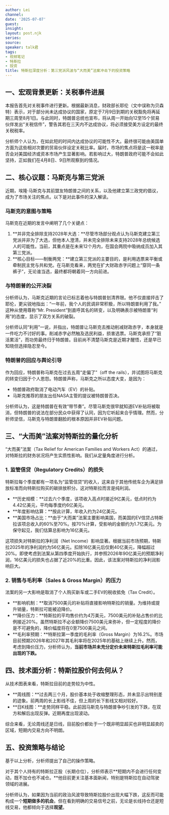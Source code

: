 ```yaml
---
author: Lei
channel: 
date: '2025-07-07'
guest: 
insight: 
layout: post.njk
series:
source: 
speaker: talk君
tags:
- 视频笔记
- 特斯拉
- 投资
title: 特斯拉深度分析：第三党派风波与“大而美”法案冲击下的投资策略
---
```


## 一、宏观背景更新：关税事件进展

本报告首先对关税事件进行更新。根据最新消息，财政部长耶伦（文中误称为贝森特）表示，对于部分尚未达成协议的国家，原定于7月9日到期的关税豁免将再延期三周至8月1日。与此同时，特朗普总统也宣布，将从周一开始向12至15个贸易伙伴发出“关税信件”，警告其若在三天内不达成协议，将必须接受美方设定的最终关税税率。

分析师个人认为，在如此短的时间内达成协议的可能性不大。最终很可能由美国单方面为这些相对次要的贸易伙伴设定关税比率。届时，市场的焦点将是这一税率是否会对美国经济或资本市场产生显著影响。若影响过大，特朗普政府可能不会如此坚持，正如我们在4月8日、9日所观察到的情况。

## 二、核心议题：马斯克与第三党派

近期，埃隆·马斯克与其前盟友特朗普之间的关系，以及他建立第三政党的倡议，成为了市场关注的焦点。以下是对此事件的深入解读。

### 马斯克的意图与策略

马斯克在近期的发言中阐明了几个关键点：

1.  **并非完全排除支持2028年大选：**尽管市场部分观点认为马斯克建立第三党派并非为了大选，但他本人澄清，并未完全排除未来支持2028年总统候选人的可能性。当前，其重点是在未来12个月内，在国会两院中吸纳成员加入其第三党派。
2.  **核心目标——制衡两党：**建立第三党派的主要目的，是利用选票来平衡或牵制民主党与共和党。在马斯克看来，两党在扩大财政赤字问题上“穿同一条裤子”，无论谁当选，最终都将朝着同一方向前进。

### 与特朗普的公开决裂

分析师认为，马斯克近期的言论已标志着他与特朗普划清界限。他不仅直接抨击了耶伦，更尖锐地指出：“一年前，我个人的民调非常积极，所以特朗普利用了我。”
这种从使用尊称“Mr.
President”到直呼其名的转变，以及明确表示被特朗普“利用”的态度，显示了双方关系的破裂。

分析师认同“利用”一说，并指出，特朗普让马斯克去推动削减财政赤字，本身就是一件吃力不讨好的事。削减赤字必然触及选民利益，损害选票。马斯克承担了“脏活累活”，而功劳最终归于特朗普。目前尚不清楚马斯克是近期才醒悟，还是早已知晓但选择隐忍至今。

### 特朗普的回应与舆论引导

作为回应，特朗普称马斯克在过去五周“走偏了”（off the
rails），并试图将马斯克的转变归因于个人恩怨。特朗普声称，马斯克之所以态度大变，是因为：

- 特朗普政府取消了电动汽车（EV）的补贴。
- 马斯克推荐的朋友出任NASA主管的提议被特朗普否决。

分析师认为，这是特朗普在有效“带节奏”。尽管马斯克很早就知道EV补贴将被取消，但特朗普的说法在部分民众中获得了认同，因为它听起来合乎情理。然而，分析师坚信，马斯克与特朗普翻脸的根本原因并非EV补贴问题。

## 三、“大而美”法案对特斯拉的量化分析

“大而美”法案（Tax Relief for American Families and Workers
Act）的通过，对特斯拉的财务状况将产生实质性影响。我们从定量角度进行分析。

### 1. 监管信贷（Regulatory Credits）的损失

特斯拉每个季度都有一项名为“监管信贷”的收入，这来自于其他传统车企为满足排放标准而向特斯拉购买的碳排放积分。这对特斯拉而言是纯利润。

- **历史规模：**过去六个季度，该项收入高点时接近9亿美元，低点时约为4.42亿美元，平均每季度约6亿美元。
- **年度影响估算：**按此计算，年收入约为24亿美元。
- **美国市场占比：**由于“大而美”法案主要影响美国，而美国的EV信贷占特斯拉该项总收入的60%至70%。按70%计算，受影响的金额约为1.7亿美元。为保守起见，我们估算总影响为16亿美元。

这项损失对特斯拉的净利润（Net
Income）影响显著。根据当前市场预期，特斯拉2025年的净利润约为56亿美元。扣除16亿美元后仅剩40亿美元，降幅超过20%。即使考虑到法案从第四季度开始执行，并参照2026年90亿美元的预期净利润，16亿美元的损失也占据了近20%的比重。因此，该法案对特斯拉的净利润影响巨大。

### 2. 销售与毛利率（Sales & Gross Margin）的压力

法案的另一大影响是取消了个人购买新车或二手EV的税收抵免（Tax Credit）。

- **影响机制：**取消7500美元的补贴将直接影响特斯拉的销量。为维持或提升销量，特斯拉可能被迫降价。
- **降价压力：**特斯拉的平均售价约为4万美元，7500美元的补贴占售价的比例接近20%。虽然特斯拉不必全额降价7500美元来弥补，但一定程度的降价是不可避免的，降价幅度将在0至7500美元之间。
- **毛利率预期：**特斯拉第一季度的毛利率（Gross
  Margin）为16.2%。市场目前预期2026年和2027年其毛利率将在2025年的基础上继续上升。然而，考虑到降价压力，分析师认为，**当前市场并未充分定价未来特斯拉毛利率可能出现的下跌。**

## 四、技术面分析：特斯拉股价何去何从？

从技术图表来看，特斯拉目前的走势较为中性。

- **周线图：**过去两三个月，股价基本处于收缩整理形态，并未显示出特别差的迹象。前两周的长上影线不佳，但上周的长下影线又相对较好。
- **日K线图：**走势同样平稳。此前因马斯克与特朗普争吵引发的下跌，在双方和解后出现反弹。近期再度出现波动。

综合来看，无论周线还是日线，目前股价都处于一个既非明显超买也非明显超卖的区域，短期内交易方向不明朗。

## 五、投资策略与结论

基于以上分析，分析师提出了自己的操作策略。

对于其个人持有的特斯拉正股（长期仓位），分析师表示**短期内不会进行任何变动，既不加仓也不减仓。**他目前更关注基本面新闻，特别是特斯拉在自动驾驶领域的进展。

分析师认为，如果因为当前的政治风波导致特斯拉股价出现大幅下跌，这反而可能构成一个**短期做多的机会**。但在看到明确的交易信号之前，无论是长线持仓还是短线交易，他都倾向于选择**观望**。